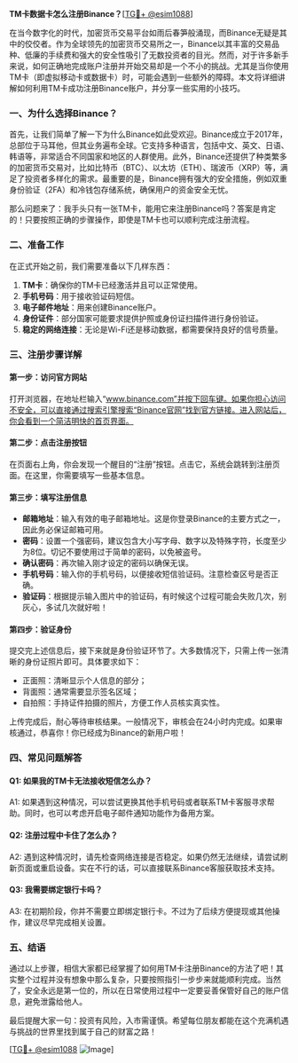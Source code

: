**TM卡数据卡怎么注册Binance？**[[TG💪+ @esim1088](https://t.me/s/esim1088)]

在当今数字化的时代，加密货币交易平台如雨后春笋般涌现，而Binance无疑是其中的佼佼者。作为全球领先的加密货币交易所之一，Binance以其丰富的交易品种、低廉的手续费和强大的安全性吸引了无数投资者的目光。然而，对于许多新手来说，如何正确地完成账户注册并开始交易却是一个不小的挑战。尤其是当你使用TM卡（即虚拟移动卡或数据卡）时，可能会遇到一些额外的障碍。本文将详细讲解如何利用TM卡成功注册Binance账户，并分享一些实用的小技巧。

### 一、为什么选择Binance？

首先，让我们简单了解一下为什么Binance如此受欢迎。Binance成立于2017年，总部位于马耳他，但其业务遍布全球。它支持多种语言，包括中文、英文、日语、韩语等，非常适合不同国家和地区的人群使用。此外，Binance还提供了种类繁多的加密货币交易对，比如比特币（BTC）、以太坊（ETH）、瑞波币（XRP）等，满足了投资者多样化的需求。最重要的是，Binance拥有强大的安全措施，例如双重身份验证（2FA）和冷钱包存储系统，确保用户的资金安全无忧。

那么问题来了：我手头只有一张TM卡，能用它来注册Binance吗？答案是肯定的！只要按照正确的步骤操作，即使是TM卡也可以顺利完成注册流程。

### 二、准备工作

在正式开始之前，我们需要准备以下几样东西：

1. **TM卡**：确保你的TM卡已经激活并且可以正常使用。
2. **手机号码**：用于接收验证码短信。
3. **电子邮件地址**：用来创建Binance账户。
4. **身份证件**：部分国家可能要求提供护照或身份证扫描件进行身份验证。
5. **稳定的网络连接**：无论是Wi-Fi还是移动数据，都需要保持良好的信号质量。

### 三、注册步骤详解

#### 第一步：访问官方网站

打开浏览器，在地址栏输入“www.binance.com”并按下回车键。如果你担心访问不安全，可以直接通过搜索引擎搜索“Binance官网”找到官方链接。进入网站后，你会看到一个简洁明快的首页界面。

#### 第二步：点击注册按钮

在页面右上角，你会发现一个醒目的“注册”按钮。点击它，系统会跳转到注册页面。在这里，你需要填写一些基本信息。

#### 第三步：填写注册信息

- **邮箱地址**：输入有效的电子邮箱地址。这是你登录Binance的主要方式之一，因此务必保证邮箱可用。
- **密码**：设置一个强密码，建议包含大小写字母、数字以及特殊字符，长度至少为8位。切记不要使用过于简单的密码，以免被盗号。
- **确认密码**：再次输入刚才设定的密码以确保无误。
- **手机号码**：输入你的手机号码，以便接收短信验证码。注意检查区号是否正确。
- **验证码**：根据提示输入图片中的验证码，有时候这个过程可能会失败几次，别灰心，多试几次就好啦！

#### 第四步：验证身份

提交完上述信息后，接下来就是身份验证环节了。大多数情况下，只需上传一张清晰的身份证照片即可。具体要求如下：

- 正面照：清晰显示个人信息的部分；
- 背面照：通常需要显示签名区域；
- 自拍照：手持证件拍摄的照片，方便工作人员核实真实性。

上传完成后，耐心等待审核结果。一般情况下，审核会在24小时内完成。如果审核通过，恭喜你！你已经成为Binance的新用户啦！

### 四、常见问题解答

#### Q1: 如果我的TM卡无法接收短信怎么办？
A1: 如果遇到这种情况，可以尝试更换其他手机号码或者联系TM卡客服寻求帮助。同时，也可以考虑开启电子邮件通知功能作为备用方案。

#### Q2: 注册过程中卡住了怎么办？
A2: 遇到这种情况时，请先检查网络连接是否稳定。如果仍然无法继续，请尝试刷新页面或重启设备。实在不行的话，可以直接联系Binance客服获取技术支持。

#### Q3: 我需要绑定银行卡吗？
A3: 在初期阶段，你并不需要立即绑定银行卡。不过为了后续方便提现或其他操作，建议尽早完成相关设置。

### 五、结语

通过以上步骤，相信大家都已经掌握了如何用TM卡注册Binance的方法了吧！其实整个过程并没有想象中那么复杂，只要按照指引一步步来就能顺利完成。当然了，安全永远是第一位的，所以在日常使用过程中一定要妥善保管好自己的账户信息，避免泄露给他人。

最后提醒大家一句：投资有风险，入市需谨慎。希望每位朋友都能在这个充满机遇与挑战的世界里找到属于自己的财富之路！

[[TG💪+ @esim1088](https://t.me/s/esim1088) ![Image](https://i.postimg.cc/4NQfJmqS/Snipaste-2025-05-13-00-14-12.png)]